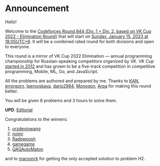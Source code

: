 # Announcement

Hello!

Welcome to the [Codeforces Round 844 (Div. 1 + Div. 2, based on VK Cup 2022 - Elimination Round)](https://codeforces.com/contest/1782) that will start on [Sunday, January 15, 2023 at 18:05UTC+6](https://codeforces.com/https://www.timeanddate.com/worldclock/fixedtime.html?day=15&month=1&year=2023&hour=15&min=5&sec=0&p1=166). It will be a combined rated round for both divisions and open to everyone.

This round is a mirror of VK Cup 2022 Elimination — annual programming championship for Russian-speaking competitors organized by VK. VK Cup [started in 2012](https://codeforces.com/vkcup2012) and has grown to be a five-track competition in competitive programming, Mobile, ML, Go, and JavaScript.

All the problems are authored and prepared by me. Thanks to [KAN](https://codeforces.com/profile/KAN "Legendary Grandmaster KAN"), [errorgorn](https://codeforces.com/profile/errorgorn "International Grandmaster errorgorn"), [lperovskaya](https://codeforces.com/profile/lperovskaya "Specialist lperovskaya"), [dario2994](https://codeforces.com/profile/dario2994 "International Grandmaster dario2994"), [Monogon](https://codeforces.com/profile/Monogon "Grandmaster Monogon"), [Arpa](https://codeforces.com/profile/Arpa "International Master Arpa") for making this round better.

You will be given 8 problems and 3 hours to solve them.

**UPD**: [Editorial](Tutorial_(en).md)

Congratulations to the winners:

 1. [orzdevinwang](https://codeforces.com/profile/orzdevinwang "Legendary Grandmaster orzdevinwang")
2. [noimi](https://codeforces.com/profile/noimi "Legendary Grandmaster noimi")
3. [Radewoosh](https://codeforces.com/profile/Radewoosh "Legendary Grandmaster Radewoosh")
4. [gamegame](https://codeforces.com/profile/gamegame "Legendary Grandmaster gamegame")
5. [QAQAutoMaton](https://codeforces.com/profile/QAQAutoMaton "Legendary Grandmaster QAQAutoMaton")

and to [maroonrk](https://codeforces.com/profile/maroonrk "Legendary Grandmaster maroonrk") for getting the only accepted solution to problem H2.

